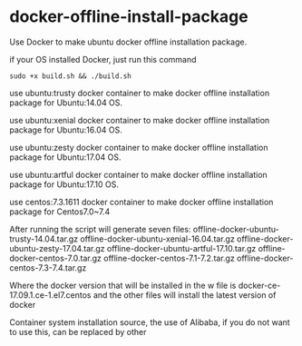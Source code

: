 # docker-offline-install-package
Use Docker to make ubuntu docker offline installation package.

if your OS installed Docker, just run this command

```shell
sudo +x build.sh && ./build.sh
```

use ubuntu:trusty docker container to make docker offline installation package for Ubuntu:14.04 OS.

use ubuntu:xenial docker container to make docker offline installation package for Ubuntu:16.04 OS.

use ubuntu:zesty docker container to make docker offline installation package for Ubuntu:17.04 OS.

use ubuntu:artful docker container to make docker offline installation package for Ubuntu:17.10 OS.

use centos:7.3.1611 docker container to make docker offline installation package for Centos7.0~7.4


After running the script will generate seven files:
offline-docker-ubuntu-trusty-14.04.tar.gz
offline-docker-ubuntu-xenial-16.04.tar.gz
offline-docker-ubuntu-zesty-17.04.tar.gz
offline-docker-ubuntu-artful-17.10.tar.gz
offline-docker-centos-7.0.tar.gz
offline-docker-centos-7.1-7.2.tar.gz
offline-docker-centos-7.3-7.4.tar.gz


Where the docker version that will be installed in the w file is docker-ce-17.09.1.ce-1.el7.centos and the other files will install the latest version of docker


Container system installation source, the use of Alibaba, if you do not want to use this, can be replaced by other